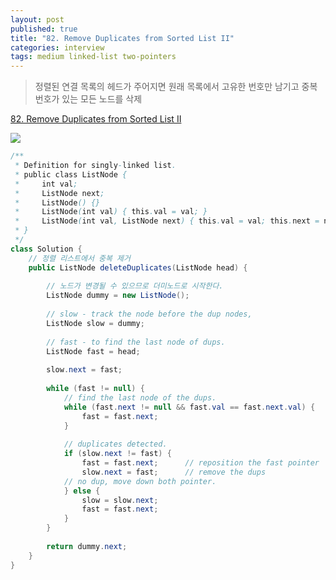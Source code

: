 ```yaml
---
layout: post
published: true
title: "82. Remove Duplicates from Sorted List II"
categories: interview
tags: medium linked-list two-pointers
---
```


> 정렬된 연결 목록의 헤드가 주어지면 원래 목록에서 고유한 번호만 남기고 중복 번호가 있는 모든 노드를 삭제

[82. Remove Duplicates from Sorted List II](https://leetcode.com/problems/remove-duplicates-from-sorted-list-ii/)

![](https://assets.leetcode.com/uploads/2021/01/04/linkedlist1.jpg)

```java
/**
 * Definition for singly-linked list.
 * public class ListNode {
 *     int val;
 *     ListNode next;
 *     ListNode() {}
 *     ListNode(int val) { this.val = val; }
 *     ListNode(int val, ListNode next) { this.val = val; this.next = next; }
 * }
 */
class Solution {
    // 정렬 리스트에서 중복 제거
    public ListNode deleteDuplicates(ListNode head) {
        
        // 노드가 변경될 수 있으므로 더미노드로 시작한다.
        ListNode dummy = new ListNode();
        
        // slow - track the node before the dup nodes, 
        ListNode slow = dummy;
        
        // fast - to find the last node of dups.
        ListNode fast = head;
        
        slow.next = fast;
        
        while (fast != null) {
            // find the last node of the dups.
            while (fast.next != null && fast.val == fast.next.val) {
                fast = fast.next;
            }
            
            // duplicates detected.
            if (slow.next != fast) {
                fast = fast.next;      // reposition the fast pointer 
                slow.next = fast;      // remove the dups
            // no dup, move down both pointer.
            } else { 
                slow = slow.next;
                fast = fast.next;
            }
        }
        
        return dummy.next;
    }
}
```
